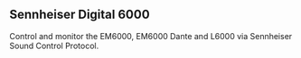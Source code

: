 ## Sennheiser Digital 6000

Control and monitor the EM6000, EM6000 Dante and L6000 via Sennheiser Sound Control Protocol.
